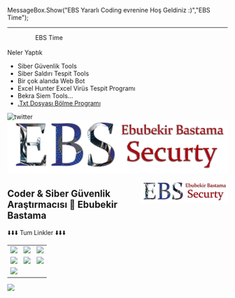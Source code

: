 MessageBox.Show("EBS Yararlı Coding evrenine Hoş Geldiniz :)","EBS Time");
<hr>
<marquee direction=right>EBS Time</marquee>
<p>Neler Yaptık <p/>
<ul class="container float">
  <li class="item float-item">Siber Güvenlik Tools</li>
  <li class="item float-item">Siber Saldırı Tespit Tools</li>
  <li class="item float-item">Bir çok alanda Web Bot</li>
  <li class="item float-item">Excel Hunter Excel Virüs Tespit Programı</li>
  <li class="item float-item">Bekra Siem Tools...</li>
  <li class="item float-item"><a href="https://github.com/ebubekirbastama/TexttxtDosyasi-Bolme-Programi">.Txt  Dosyası Bölme Programı</a> </li>
</ul>

![twitter](https://user-images.githubusercontent.com/12575603/137198748-316f90dc-27e2-48c8-899e-46a5da82b136.png)
![twitter](https://raw.githubusercontent.com/ebubekirbastama/ebubekirbastama/main/linkedin.png)

<img align="right" alt="avatar" width="200" src="https://raw.githubusercontent.com/ebubekirbastama/ebubekirbastama/main/linkedin.png"> 



## Coder & Siber Güvenlik Araştırmacısı 👋  Ebubekir Bastama



<table class="center">
<tr> 
          ⬇️⬇️⬇️ Tum Linkler ⬇️⬇️⬇️
 </tr>
<tr>
  <td>
    <a href="https://www.youtube.com/@ebubekiryazilim">
<img src="https://img.shields.io/badge/YouTube-FF0000?style=for-the-badge&logo=youtube&logoColor=white">
</a> 
<td>
  <a href="https://twitch.tv/ebubekirbastama">
<img src="https://img.shields.io/badge/Twitch-9146FF?style=for-the-badge&logo=twitch&logoColor=white">
</a>
<td>
  <a href="https://www.ebubekirbastama.com">
<img src="https://img.shields.io/badge/Discord-7289DA?style=for-the-badge&logo=discord&logoColor=white">
  </a> </tr>
  <tr>
<td>
  <a href="https://instagram.com/ebubekirbastama">
<img src="https://img.shields.io/badge/Instagram-E4405F?style=for-the-badge&logo=instagram&logoColor=white">
</a> 
<td>
  <a href="https://twitter.com/ebubekirstt">
<img src="https://img.shields.io/badge/Twitter-1DA1F2?style=for-the-badge&logo=twitter&logoColor=white">
</a>
<td>
  <a href="https://github.com/ebubekirbastama">
<img src="https://img.shields.io/badge/GitHub-100000?style=for-the-badge&logo=github&logoColor=white">
  </a> 
  </tr>
  <tr>
<td>
  <a href="https://www.linkedin.com/in/ebubekirbastama/">
<img src="https://img.shields.io/badge/LinkedIn-0077B5?style=for-the-badge&logo=linkedin&logoColor=white">
</a> 
<td>
  </tr>
</table>



<img align="left" src="https://github-readme-stats.vercel.app/api?username=ebubekirbastama&theme=blue-green">

